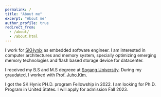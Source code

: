 ```yaml
---
permalink: /
title: "About me"
excerpt: "About me"
author_profile: true
redirect_from: 
  - /about/
  - /about.html
---
```


I work for [SKHynix](https://www.skhynix.com/) as embedded software engineer. I am interested in computer architectures and memory system, specially optimizing emerging memory technologies and flash based storage device for datacenter.

I received my B.S and M.S degreee at [Sogang University](https://sogang.ac.kr/index.do). During my graudated, I worked with [Prof. Juho.Kim](https://cslab.sogang.ac.kr/cslab/index.html).

I got the SK Hynix PH.D. program Fellowship in 2022. I am looking for Ph.D. Program in United States. I will apply for admission Fall 2023.
